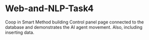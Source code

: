 # Web-and-NLP-Task4
Coop in Smart Method building Control panel page connected to the database and demonstrates the AI agent movement. Also, including inserting data.
